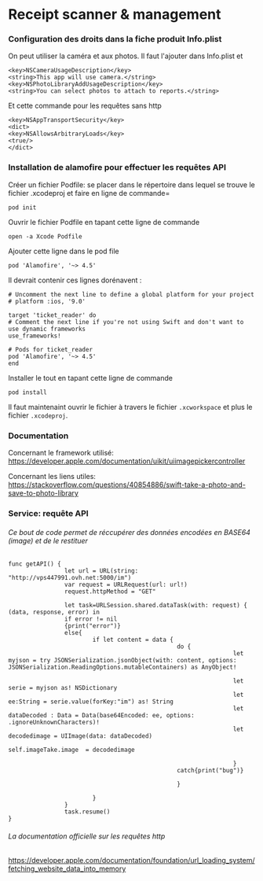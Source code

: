 #  Receipt scanner & management

### Configuration des droits dans la fiche produit Info.plist

On peut utiliser la caméra et aux photos. Il faut l'ajouter dans Info.plist et 
```
<key>NSCameraUsageDescription</key>
<string>This app will use camera.</string>
<key>NSPhotoLibraryAddUsageDescription</key>
<string>You can select photos to attach to reports.</string>
```
Et cette commande pour les requêtes sans http
```
<key>NSAppTransportSecurity</key>
<dict>
<key>NSAllowsArbitraryLoads</key>
<true/>
</dict>
```
### Installation de alamofire pour effectuer les requêtes API

Créer un fichier Podfile: se placer dans le répertoire dans lequel se trouve le fichier .xcodeproj et faire en ligne de commande=

```
pod init
```

Ouvrir le fichier Podfile en tapant cette ligne de commande

```
open -a Xcode Podfile
```
Ajouter cette ligne dans le pod file
```
pod 'Alamofire', '~> 4.5'
```
Il devrait contenir ces lignes dorénavent :
```
# Uncomment the next line to define a global platform for your project
# platform :ios, '9.0'

target 'ticket_reader' do
# Comment the next line if you're not using Swift and don't want to use dynamic frameworks
use_frameworks!

# Pods for ticket_reader
pod 'Alamofire', '~> 4.5'
end

```
Installer le tout en tapant cette ligne de commande

```
pod install

```
Il faut maintenaint ouvrir le fichier à travers le fichier ```.xcworkspace``` et plus le fichier ```.xcodeproj```.

### Documentation

Concernant le framework utilisé:
https://developer.apple.com/documentation/uikit/uiimagepickercontroller

Concernant les liens utiles:
https://stackoverflow.com/questions/40854886/swift-take-a-photo-and-save-to-photo-library

### Service: requête API

###### Ce bout de code permet de réccupérer des données encodées en BASE64 (image) et de le restituer


```
func getAPI() {
                let url = URL(string: "http://vps447991.ovh.net:5000/im")
                var request = URLRequest(url: url!)
                request.httpMethod = "GET"

                let task=URLSession.shared.dataTask(with: request) { (data, response, error) in
                if error != nil
                {print("error")}
                else{
                        if let content = data {
                                                do {
                                                                let myjson = try JSONSerialization.jsonObject(with: content, options: JSONSerialization.ReadingOptions.mutableContainers) as AnyObject!

                                                                let serie = myjson as! NSDictionary
                                                                let ee:String = serie.value(forKey:"im") as! String
                                                                let dataDecoded : Data = Data(base64Encoded: ee, options: .ignoreUnknownCharacters)!
                                                                let decodedimage = UIImage(data: dataDecoded)
                                                                self.imageTake.image  = decodedimage

                                                                }
                                                catch{print("bug")}

                                                }

                        }
                }
                task.resume()
}
```
###### La documentation officielle sur les requêtes http 
https://developer.apple.com/documentation/foundation/url_loading_system/fetching_website_data_into_memory


